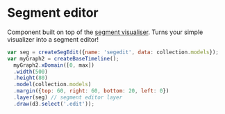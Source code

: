 # Segment editor

Component built on top of the [segment visualiser](https://github.com/Ircam-RnD/seg-vis).
Turns your simple visualizer into a segment editor!

```js
var seg = createSegEdit({name: 'segedit', data: collection.models});
var myGraph2 = createBaseTimeline();
  myGraph2.xDomain([0, max])
  .width(500)
  .height(80)
  .model(collection.models)
  .margin({top: 60, right: 60, bottom: 20, left: 0})
  .layer(seg) // segment editor layer
  .draw(d3.select('.edit'));
```